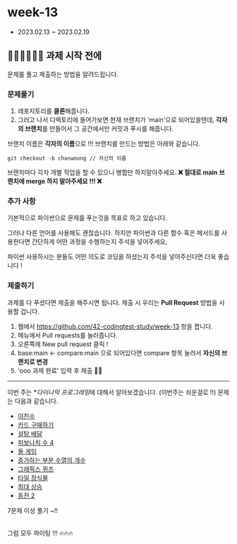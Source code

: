 # week-13

- 2023.02.13 ~ 2023.02.19

## 🧑🏻‍💻👩🏻‍💻 과제 시작 전에

문제를 풀고 제출하는 방법을 알려드립니다.

### 문제풀기

1. 레포지토리를 **클론**해줍니다.
2. 그러고 나서 디렉토리에 들어가보면 현재 브랜치가 'main'으로 되어있을텐데, **각자의 브랜치**를 만들어서 그 공간에서만 커밋과 푸시를 해줍니다.

브랜치 이름은 **각자의 이름**으로 !!! 브랜치를 만드는 방법은 아래와 같습니다.

```git
git checkout -b chanwoong // 자신의 이름
```

브랜치마다 각자 개별 작업을 할 수 있으니 병합만 하지말아주세요.
**❌ 절대로 main 브랜치에 merge 하지 말아주세요 !!! ❌**

### 추가 사항

기본적으로 파이썬으로 문제를 푸는것을 목표로 하고 있습니다.

그러나 다른 언어를 사용해도 괜찮습니다. 하지만 파이썬과 다른 함수 혹은 메서드를 사용한다면 간단하게 어떤 과정을 수행하는지 주석을 넣어주세요,

파이썬 사용하시는 분들도 어떤 의도로 코딩을 하셨는지 주석을 넣어주신다면 더욱 좋습니다 !

### 제출하기

과제를 다 푸셨다면 제출을 해주시면 됩니다. 제출 시 우리는 **Pull Request** 방법을 사용할 겁니다.

1. 웹에서 https://github.com/42-codingtest-study/week-13 창을 켭니다.
2. 메뉴에서 Pull requests를 눌러줍니다.
3. 오른쪽에 New pull request 클릭 !
4. base:main <- compare:main 으로 되어있다면 compare 항목 눌러서 **자신의 브랜치로 변경**
5. 'ooo 과제 완료' 입력 후 제출 👏🏻

---

이번 주는 \**다이나믹 프로그래밍*에 대해서 알아보겠습니다. (이번주는 쉬운걸로 !!)
문제는 다음과 같습니다.

- [이친수](https://www.acmicpc.net/problem/2193)
- [카드 구매하기](https://www.acmicpc.net/problem/11052)
- [설탕 배달](https://www.acmicpc.net/problem/2839)
- [피보나치 수 4](https://www.acmicpc.net/problem/10826)
- [돌 게임](https://www.acmicpc.net/problem/9655)
- [증가하는 부분 수열의 개수](https://www.acmicpc.net/problem/22971)
- [그래픽스 퀴즈](https://www.acmicpc.net/problem/2876)
- [타일 장식물](https://www.acmicpc.net/problem/13301)
- [최대 상승](https://www.acmicpc.net/problem/25644)
- [동전 2](https://www.acmicpc.net/problem/2294)

7문제 이상 풀기 ~!!

<br>그럼 모두 파이팅 !!! 🔥🔥🔥
